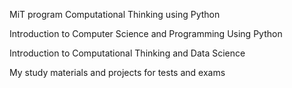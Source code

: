 MiT program Computational Thinking using Python

Introduction to Computer Science and Programming Using Python

Introduction to Computational Thinking and Data Science

My study materials and projects for tests and exams
